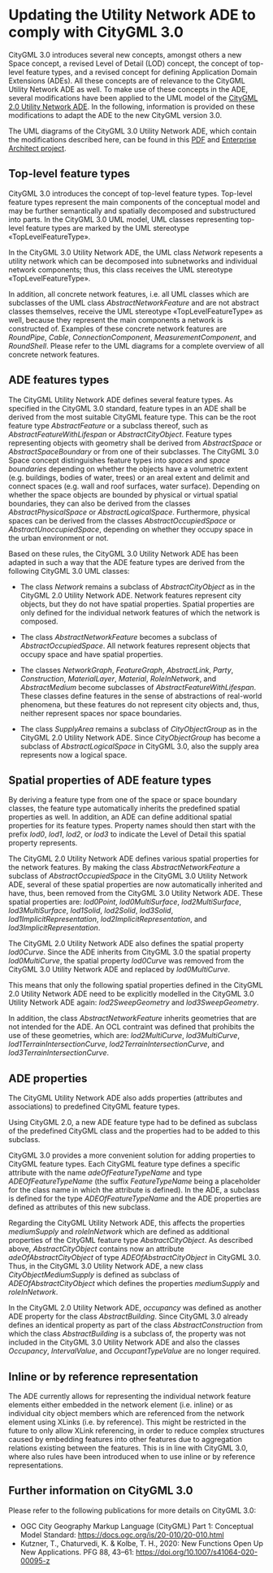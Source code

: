 # Updating the Utility Network ADE to comply with CityGML 3.0

CityGML 3.0 introduces several new concepts, amongst others a new Space concept, a revised Level of Detail (LOD) concept, the concept of top-level feature types, and a revised concept for defining Application Domain Extensions (ADEs). All these concepts are of relevance to the CityGML Utility Network ADE as well. To make use of these concepts in the ADE, several modifications have been applied to the UML model of the [CityGML 2.0 Utility Network ADE](https://github.com/TatjanaKutzner/CityGML-UtilityNetwork-ADE). In the following, information is provided on these modifications to adapt the ADE to the new CityGML version 3.0.

The UML diagrams of the CityGML 3.0 Utility Network ADE, which contain the modifications described here, can be found in this [PDF](UML/UML_diagrams_CityGML_3.0_UtilityNetworkADE.pdf) and [Enterprise Architect project](UML/CityGML_3.0_UtilityNetworkADE.eap).

## Top-level feature types

CityGML 3.0 introduces the concept of top-level feature types. Top-level feature types represent the main components of the conceptual model and may be further semantically and spatially decomposed and substructured into parts. In the CityGML 3.0 UML model, UML classes representing top-level feature types are marked by the UML stereotype «TopLevelFeatureType».

In the CityGML 3.0 Utility Network ADE, the UML class _Network_ repesents a utility network which can be decomposed into subnetworks and individual network components; thus, this class receives the UML stereotype «TopLevelFeatureType».

In addition, all concrete network features, i.e. all UML classes which are subclasses of the UML class _AbstractNetworkFeature_ and are not abstract classes themselves, receive the UML stereotype «TopLevelFeatureType» as well, because they represent the main components a network is constructed of. Examples of these concrete network features are _RoundPipe_, _Cable_, _ConnectionComponent_, _MeasurementComponent_, and _RoundShell_. Please refer to the UML diagrams for a complete overview of all concrete network features.

## ADE features types

The CityGML Utility Network ADE defines several feature types.
As specified in the CityGML 3.0 standard, feature types in an ADE shall be derived from the most suitable CityGML feature type. This can be the root feature type _AbstractFeature_ or a subclass thereof, such as _AbstractFeatureWithLifespan_ or _AbstractCityObject_. Feature types representing objects with geometry shall be derived from _AbstractSpace_ or _AbstractSpaceBoundary_ or from one of their subclasses. The CityGML 3.0 Space concept distinguishes feature types into _spaces_ and _space boundaries_ depending on whether the objects have a volumetric extent (e.g. buildings, bodies of water, trees) or an areal extent and delimit and connect spaces (e.g. wall and roof surfaces, water surface). Depending on whether the space objects are bounded by physical or virtual spatial boundaries, they can also be derived from the classes _AbstractPhysicalSpace_ or _AbstractLogicalSpace_. Furthermore, physical spaces can be derived from the classes _AbstractOccupiedSpace_ or _AbstractUnoccupiedSpace_, depending on whether they occupy space in the urban environment or not.

Based on these rules, the CityGML 3.0 Utility Network ADE has been adapted in such a way that the ADE feature types are derived from the following CityGML 3.0 UML classes:

- The class _Network_ remains a subclass of _AbstractCityObject_ as in the CityGML 2.0 Utility Network ADE. Network features represent city objects, but they do not have spatial properties. Spatial properties are only defined for the individual network features of which the network is composed.

- The class _AbstractNetworkFeature_ becomes a subclass of _AbstractOccupiedSpace_. All network features represent objects that occupy space and have spatial properties.

- The classes _NetworkGraph_, _FeatureGraph_, _AbstractLink_, _Party_, _Construction_, _MaterialLayer_, _Material_, _RoleInNetwork_, and _AbstractMedium_ become subclasses of _AbstractFeatureWithLifespan_. These classes define features in the sense of abstractions of real-world phenomena, but these features do not represent city objects and, thus, neither represent spaces nor space boundaries.

- The class _SupplyArea_ remains a subclass of _CityObjectGroup_ as in the CityGML 2.0 Utility Network ADE. Since _CityObjectGroup_ has become a subclass of _AbstractLogicalSpace_ in CityGML 3.0, also the supply area represents now a logical space.

## Spatial properties of ADE feature types

By deriving a feature type from one of the space or space boundary classes, the feature type automatically inherits the predefined spatial properties as well. In addition, an ADE can define additional spatial properties for its feature types. Property names should then start with the prefix _lod0_, _lod1_, _lod2_, or _lod3_ to indicate the Level of Detail this spatial property represents.

The CityGML 2.0 Utility Network ADE defines various spatial properties for the network features. By making the class _AbstractNetworkFeature_ a subclass of _AbstractOccupiedSpace_ in the CityGML 3.0 Utility Network ADE, several of these spatial properties are now automatically inherited and have, thus, been removed from the CityGML 3.0 Utility Network ADE. These spatial properties are: _lod0Point_, _lod0MultiSurface_, _lod2MultiSurface_, _lod3MultiSurface_, _lod1Solid_, _lod2Solid_, _lod3Solid_, _lod1ImplicitRepresentation_, _lod2ImplicitRepresentation_, and _lod3ImplicitRepresentation_.

The CityGML 2.0 Utility Network ADE also defines the spatial property _lod0Curve_. Since the ADE inherits from CityGML 3.0 the spatial property _lod0MultiCurve_, the spatial property _lod0Curve_ was removed from the CityGML 3.0 Utility Network ADE and replaced by _lod0MultiCurve_.

This means that only the following spatial properties defined in the CityGML 2.0 Utility Network ADE need to be explicitly modelled in the CityGML 3.0 Utility Network ADE again: _lod2SweepGeometry_ and _lod3SweepGeometry_.

In addition, the class _AbstractNetworkFeature_ inherits geometries that are not intended for the ADE. An OCL contraint was defined that prohibits the use of these geometries, which are: _lod2MultiCurve_, _lod3MultiCurve_, _lod1TerrainIntersectionCurve_, _lod2TerrainIntersectionCurve_,  and _lod3TerrainIntersectionCurve_.

## ADE properties

The CityGML Utility Network ADE also adds properties (attributes and associations) to predefined CityGML feature types.

Using CityGML 2.0, a new ADE feature type had to be defined as subclass of the predefined CityGML class and the properties had to be added to this subclass.

CityGML 3.0 provides a more convenient solution for adding properties to CityGML feature types. Each CityGML feature type defines a specific attribute with the name _adeOfFeatureTypeName_ and type _ADEOfFeatureTypeName_ (the suffix _FeatureTypeName_ being a placeholder for the class name in which the attribute is defined). In the ADE, a subclass is defined for the type _ADEOfFeatureTypeName_ and the ADE properties are defined as attributes of this new subclass.

Regarding the CityGML Utility Network ADE, this affects the properties _mediumSupply_ and _roleInNetwork_ which are defined as additional properties of the CityGML feature type _AbstractCityObject_. As described above, _AbstractCityObject_ contains now an attribute _adeOfAbstractCityObject_ of type _ADEOfAbstractCityObject_ in CityGML 3.0. Thus, in the CityGML 3.0 Utility Network ADE, a new class _CityObjectMediumSupply_ is defined as subclass of _ADEOfAbstractCityObject_ which defines the properties _mediumSupply_ and _roleInNetwork_.

In the CityGML 2.0 Utility Network ADE, _occupancy_ was defined as another ADE property for the class _AbstractBuilding_. Since CityGML 3.0 already defines an identical property as part of the class _AbstractConstruction_ from which the class _AbstractBuilding_ is a subclass of, the property was not included in the CityGML 3.0 Utility Network ADE and also the classes _Occupancy_, _IntervalValue_, and _OccupantTypeValue_ are no longer required.

## Inline or by reference representation

The ADE currently allows for representing the individual network feature elements either embedded in the network element (i.e. inline) or as individual city object members which are referenced from the network element using XLinks (i.e. by reference). This might be restricted in the future to only allow XLink referencing, in order to reduce complex structures caused by embedding features into other features due to aggregation relations existing between the features. This is in line with CityGML 3.0, where also rules have been introduced when to use inline or by reference representations.

## Further information on CityGML 3.0

Please refer to the following publications for more details on CityGML 3.0:
- OGC City Geography Markup Language (CityGML) Part 1: Conceptual Model Standard: https://docs.ogc.org/is/20-010/20-010.html
- Kutzner, T., Chaturvedi, K. & Kolbe, T. H., 2020: New Functions Open Up New Applications. PFG 88, 43–61: https://doi.org/10.1007/s41064-020-00095-z
